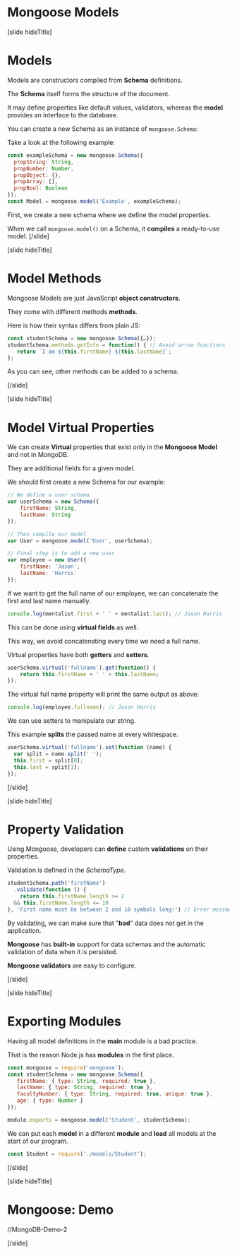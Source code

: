 # Mongoose Models

[slide hideTitle]
# Models

Models are constructors compiled from **Schema** definitions.

The **Schema** itself forms the structure of the document.

It may define properties like default values, validators, whereas the **model** provides an interface to the database.

You can create a new Schema as an instance of `mongoose.Schema`:

Take a look at the following example:

``` js
const exampleSchema = new mongoose.Schema({
  propString: String,
  propNumber: Number,
  propObject: {},
  propArray: [],
  propBool: Boolean
});
const Model = mongoose.model('Example', exampleSchema);
```

First, we create a new schema where we define the model properties.

When we call `mongoose.model()` on a Schema, it **compiles** a ready-to-use model.
[/slide]

[slide hideTitle]

# Model Methods

Mongoose Models are just JavaScript **object constructors**.

They come with different methods **methods**.

Here is how their syntax differs from plain JS:

``` js
const studentSchema = new mongoose.Schema({…});
studentSchema.methods.getInfo = function() { // Avoid arrow functions
   return `I am ${this.firstName} ${this.lastName}`;
};
```

As you can see, other methods can be added to a schema.

[/slide]

[slide hideTitle]

# Model Virtual Properties

We can create **Virtual** properties that exist only in the **Mongoose Model** and not in MongoDB.

They are additional fields for a given model. 

We should first create a new Schema for our example:

``` js
// We define a user schema
var userSchema = new Schema({  
    firstName: String,
    lastName: String
});

// Then compile our model
var User = mongoose.model('User', userSchema);

// Final step is to add a new user
var employee = new User({  
    firstName: 'Jason',
    lastName: 'Harris'
});
```

If we want to get the full name of our employee, we can concatenate the first and last name manually.

``` js
console.log(mentalist.first + ' ' + mentalist.last); // Jason Harris 
```

This can be done using **virtual fields** as well. 

This way, we avoid concatenating every time we need a full name.

Virtual properties have both **getters** and **setters**.

``` js
userSchema.virtual('fullname').get(function() {  
    return this.firstName + ' ' + this.lastName;
});
```

The virtual full name property will print the same output as above:

``` js
console.log(employee.fullname); // Jason Harris
```

We can use setters to manipulate our string.

This example **splits** the passed name at every whitespace.

``` js
userSchema.virtual('fullname').set(function (name) {  
  var split = name.split(' ');
  this.first = split[0];
  this.last = split[1];
});
```

[/slide]

[slide hideTitle]

# Property Validation

Using Mongoose, developers can **define** custom **validations** on their properties.

Validation is defined in the *SchemaType*.

``` js 
studentSchema.path('firstName')
  .validate(function () {
    return this.firstName.length >= 2 
  && this.firstName.length <= 10
}, 'First name must be between 2 and 10 symbols long!') // Error message passed as a second parameter
```

By validating, we can make sure that "**bad**" data does not get in the application.

**Mongoose** has **built-in** support for data schemas and the automatic validation of data when it is persisted.

**Mongoose validators** are easy to configure.

[/slide]

[slide hideTitle]

# Exporting Modules

Having all model definitions in the **main** module is a bad practice.

That is the reason Node.js has **modules** in the first place.

```js
const mongoose = require('mongoose');
const studentSchema = new mongoose.Schema({
   firstName: { type: String, required: true },
   lastName: { type: String, required: true },
   facultyNumber: { type: String, required: true, unique: true },
   age: { type: Number }
});

module.exports = mongoose.model('Student', studentSchema);
```

We can put each **model** in a different **module** and **load** all models at the start of our program.

```js
const Student = require('./models/Student');
```

[/slide]

[slide hideTitle]

# Mongoose: Demo

//MongoDB-Demo-2

[/slide]
